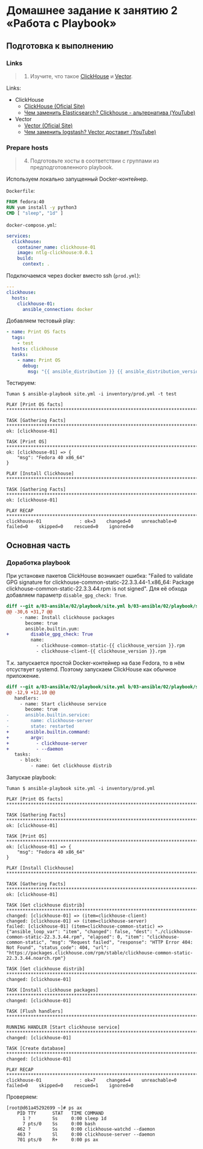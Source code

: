 # Домашнее задание к занятию 2 «Работа с Playbook»



## Подготовка к выполнению


### Links


> 1. Изучите, что такое [ClickHouse](https://www.youtube.com/watch?v=fjTNS2zkeBs) и [Vector](https://www.youtube.com/watch?v=CgEhyffisLY).


Links:
* ClickHouse
    * [ClickHouse (Oficial Site)](https://clickhouse.com/)
    * [Чем заменить Elasticsearch? Clickhouse - альтернатива (YouTube)](https://www.youtube.com/watch?v=fjTNS2zkeBs)
* Vector
    * [Vector (Oficial Site)](https://vector.dev/)
    * [Чем заменить logstash? Vector доставит (YouTube)](https://www.youtube.com/watch?v=CgEhyffisLY)


### Prepare hosts


> 4. Подготовьте хосты в соответствии с группами из предподготовленного playbook.


Используем локально запущенный Docker-контейнер.

`Dockerfile`:

```Dockerfile
FROM fedora:40
RUN yum install -y python3
CMD [ "sleep", "1d" ]
```

`docker-compose.yml`:

```yml
services:
  clickhouse:
    container_name: clickhouse-01
    image: ntlg-clickhouse:0.0.1
    build:
      context: .
```

Подключаемся через docker вместо ssh (`prod.yml`):

```yml
---
clickhouse:
  hosts:
    clickhouse-01:
      ansible_connection: docker
```

Добавляем тестовый play:

```yml
- name: Print OS facts
  tags:
    - test
  hosts: clickhouse
  tasks:
    - name: Print OS
      debug:
        msg: "{{ ansible_distribution }} {{ ansible_distribution_version }} {{ ansible_architecture }}"
```

Тестируем:

```
Tuman $ ansible-playbook site.yml -i inventory/prod.yml -t test

PLAY [Print OS facts] **************************************************************************************************

TASK [Gathering Facts] *************************************************************************************************
ok: [clickhouse-01]

TASK [Print OS] ********************************************************************************************************
ok: [clickhouse-01] => {
    "msg": "Fedora 40 x86_64"
}

PLAY [Install Clickhouse] **********************************************************************************************

TASK [Gathering Facts] *************************************************************************************************
ok: [clickhouse-01]

PLAY RECAP *************************************************************************************************************
clickhouse-01              : ok=3    changed=0    unreachable=0    failed=0    skipped=0    rescued=0    ignored=0
```


## Основная часть


### Доработка playbook


При установке пакетов ClickHouse возникает ошибка: "Failed to validate GPG signature for clickhouse-common-static-22.3.3.44-1.x86_64: Package clickhouse-common-static-22.3.3.44.rpm is not signed".
Для её обхода добавляем параметр `disable_gpg_check: True`.

```diff
diff --git a/03-ansible/02/playbook/site.yml b/03-ansible/02/playbook/site.yml
@@ -30,6 +31,7 @@
     - name: Install clickhouse packages
       become: true
       ansible.builtin.yum:
+        disable_gpg_check: True
         name:
           - clickhouse-common-static-{{ clickhouse_version }}.rpm
           - clickhouse-client-{{ clickhouse_version }}.rpm
```

Т.к. запускается простой Docker-контейнер на базе Fedora, то в нём отсуствует systemd.
Поэтому запускаем ClickHouse как обычное приложение.

```diff
diff --git a/03-ansible/02/playbook/site.yml b/03-ansible/02/playbook/site.yml
@@ -12,9 +12,10 @@
   handlers:
     - name: Start clickhouse service
       become: true
-      ansible.builtin.service:
-        name: clickhouse-server
-        state: restarted
+      ansible.builtin.command:
+        argv:
+          - clickhouse-server
+          - --daemon
   tasks:
     - block:
         - name: Get clickhouse distrib
```

Запускае playbook:

```
Tuman $ ansible-playbook site.yml -i inventory/prod.yml

PLAY [Print OS facts] **************************************************************************************************

TASK [Gathering Facts] *************************************************************************************************
ok: [clickhouse-01]

TASK [Print OS] ********************************************************************************************************
ok: [clickhouse-01] => {
    "msg": "Fedora 40 x86_64"
}

PLAY [Install Clickhouse] **********************************************************************************************

TASK [Gathering Facts] *************************************************************************************************
ok: [clickhouse-01]

TASK [Get clickhouse distrib] ******************************************************************************************
changed: [clickhouse-01] => (item=clickhouse-client)
changed: [clickhouse-01] => (item=clickhouse-server)
failed: [clickhouse-01] (item=clickhouse-common-static) => {"ansible_loop_var": "item", "changed": false, "dest": "./clickhouse-common-static-22.3.3.44.rpm", "elapsed": 0, "item": "clickhouse-common-static", "msg": "Request failed", "response": "HTTP Error 404: Not Found", "status_code": 404, "url": "https://packages.clickhouse.com/rpm/stable/clickhouse-common-static-22.3.3.44.noarch.rpm"}

TASK [Get clickhouse distrib] ******************************************************************************************
changed: [clickhouse-01]

TASK [Install clickhouse packages] *************************************************************************************
changed: [clickhouse-01]

TASK [Flush handlers] **************************************************************************************************

RUNNING HANDLER [Start clickhouse service] *****************************************************************************
changed: [clickhouse-01]

TASK [Create database] *************************************************************************************************
changed: [clickhouse-01]

PLAY RECAP *************************************************************************************************************
clickhouse-01              : ok=7    changed=4    unreachable=0    failed=0    skipped=0    rescued=1    ignored=0
```

Проверяем:

```
[root@d61a45292699 ~]# ps ax
    PID TTY      STAT   TIME COMMAND
      1 ?        Ss     0:00 sleep 1d
      7 pts/0    Ss     0:00 bash
    462 ?        Ss     0:00 clickhouse-watchd --daemon
    463 ?        Sl     0:00 clickhouse-server --daemon
    701 pts/0    R+     0:00 ps ax
```
